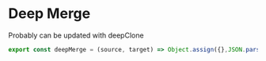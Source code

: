 # Deep Merge

Probably can be updated with deepClone

```js
export const deepMerge = (source, target) => Object.assign({},JSON.parse(JSON.stringify(source)), JSON.parse(JSON.stringify(target)));
```